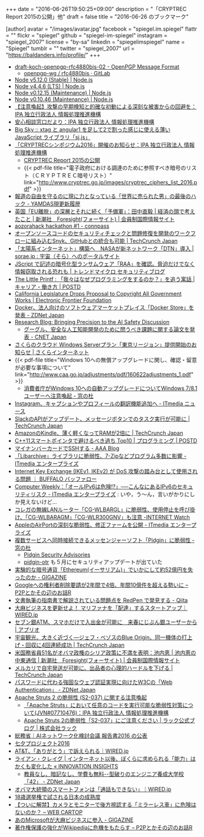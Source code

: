 +++
date = "2016-06-26T19:50:25+09:00"
description = "「CRYPTREC Report 2015の公開」他"
draft = false
title = "2016-06-26 のブックマーク"

[author]
  avatar = "/images/avatar.jpg"
  facebook = "spiegel.im.spiegel"
  flattr = ""
  flickr = "spiegel"
  github = "spiegel-im-spiegel"
  instagram = "spiegel_2007"
  license = "by-sa"
  linkedin = "spiegelimspiegel"
  name = "Spiegel"
  tumblr = ""
  twitter = "spiegel_2007"
  url = "https://baldanders.info/profile/"
+++

- [draft-koch-openpgp-rfc4880bis-02 - OpenPGP Message Format](https://tools.ietf.org/html/draft-koch-openpgp-rfc4880bis-02)
    - [openpgp-wg / rfc4880bis · GitLab](https://gitlab.com/openpgp-wg/rfc4880bis)
- [Node v5.12.0 (Stable) | Node.js](https://nodejs.org/en/blog/release/v5.12.0/)
- [Node v4.4.6 (LTS) | Node.js](https://nodejs.org/en/blog/release/v4.4.6/)
- [Node v0.12.15 (Maintenance) | Node.js](https://nodejs.org/en/blog/release/v0.12.15/)
- [Node v0.10.46 (Maintenance) | Node.js](https://nodejs.org/en/blog/release/v0.10.46/)
- [【注意喚起】攻撃の早期検知と的確な初動による深刻な被害からの回避を：IPA 独立行政法人 情報処理推進機構](http://www.ipa.go.jp/security/ciadr/vul/20160623-ta.html)
- [安心相談窓口だより：IPA 独立行政法人 情報処理推進機構](http://www.ipa.go.jp/security/anshin/mgdayori20160621.html)
- [Big Sky :: xtag と angular1 を足して2で割った感じに使える薄い JavaScript ライブラリ「sj.js」](http://mattn.kaoriya.net/software/lang/javascript/20160620163641.htm)
- [「CRYPTRECシンポジウム2016」開催のお知らせ：IPA 独立行政法人 情報処理推進機構](http://www.ipa.go.jp/security/announce/crypt-sympo2016.html)
    - [CRYPTREC Report 2015の公開](http://www.cryptrec.go.jp/topics/cryptrec_20160617_c15report.html)
    - {{< pdf-file title="電子政府における調達のために参照すべき暗号のリスト（ＣＲＹＰＴＲＥＣ暗号リスト）" link="http://www.cryptrec.go.jp/images/cryptrec_ciphers_list_2016.pdf" >}}
- [報道の自由を守るのに現に力となっている「世界に売られた男」の最後のハック - YAMDAS現更新履歴](http://d.hatena.ne.jp/yomoyomo/20160619/securedrop)
- [英国「EU離脱」の深層とそれに続く「予備軍」：田中直毅 | 経済の頭で考えたこと | 新潮社　Foresight(フォーサイト) | 会員制国際情報サイト](http://www.fsight.jp/articles/-/41288)
- [aozorahack hackathon #1 - connpass](http://aozorahack.connpass.com/event/33921/)
- [オープンソースコードのセキュリティチェックと問題修復を開発のワークフローに組み込むSnyk、GitHubとの統合も可能 | TechCrunch Japan](https://jp.techcrunch.com/2016/06/24/20160623snyk/)
- [「太陽系インターネット」構築へ　NASAが新ネットワーク「DTN」導入 | sorae.jp : 宇宙（そら）へのポータルサイト](http://sorae.jp/030201/2016_06_24_nasa.html)
- [JScript で記述の暗号化型ランサムウェア「RAA」を確認。脅迫だけでなく情報窃取される恐れも | トレンドマイクロ セキュリティブログ](http://blog.trendmicro.co.jp/archives/13528)
- [The Little Printf : 「我々はなぜプログラミングをするのか？」を追う寓話 | キャリア・働き方 | POSTD](http://postd.cc/the-little-printf/)
- [California Legislature Drops Proposal to Copyright All Government Works | Electronic Frontier Foundation](https://www.eff.org/deeplinks/2016/06/california-legislature-drops-proposal-copyright-all-government-works)
- [Docker、法人向けのソフトウェアマーケットプレイス「Docker Store」を発表 - ZDNet Japan](http://japan.zdnet.com/article/35084714/)
- [Research Blog: Bringing Precision to the AI Safety Discussion](https://research.googleblog.com/2016/06/bringing-precision-to-ai-safety.html)
    - [グーグル、安全な人工知能開発のために問うべき課題に関する論文を発表 - CNET Japan](http://japan.cnet.com/news/service/35084726/)
- [さくらのクラウド Windows Serverプラン「東京リージョン」提供開始のお知らせ | さくらインターネット](https://www.sakura.ad.jp/news/sakurainfo/newsentry.php?id=1320)
- {{< pdf-file title="Windows 10への無償アップグレードに関し、確認・留意が必要な事項について" link="http://www.caa.go.jp/adjustments/pdf/160622adjustments_1.pdf" >}}
    - [消費者庁がWindows 10への自動アップグレードについてWindows 7/8.1ユーザーへ注意喚起 - 窓の杜](http://forest.watch.impress.co.jp/docs/news/1006675.html)
- [Instagram、キャプションやプロフィールの翻訳機能追加へ - ITmedia ニュース](http://www.itmedia.co.jp/news/articles/1606/23/news090.html)
- [SlackのAPIがアップデート、メッセージボタンでのタスク実行が可能に | TechCrunch Japan](https://jp.techcrunch.com/2016/06/23/20160621slack-debuts-message-buttons-bots-with-trello-kayak-and-10-more-to-perform-tasks-in-its-app/)
- [AmazonのKindle、薄く軽くなってRAMが2倍に | TechCrunch Japan](https://jp.techcrunch.com/2016/06/23/20160622kindle-upgrade/)
- [C++11スマートポインタで避けるべき過ち Top10 | プログラミング | POSTD](http://postd.cc/top-10-dumb-mistakes-avoid-c-11-smart-pointers/)
- [マイナンバーカードでSSHする - AAA Blog](https://www.osstech.co.jp/~hamano/posts/jpki-ssh/)
- [「Libarchive」ライブラリに脆弱性、7-Zipなどプログラム多数に影響 - ITmedia エンタープライズ](http://www.itmedia.co.jp/enterprise/articles/1606/23/news068.html)
- [Internet Key Exchange (IKEv1, IKEv2) が DoS 攻撃の踏み台として使用される問題 ｜ BUFFALO バッファロー](http://buffalo.jp/support_s/s20160621.html)
- [Computer Weekly：「オールIPv6は危険!?」──こんなにあるIPv6のセキュリティリスク - ITmedia エンタープライズ](http://www.itmedia.co.jp/enterprise/articles/1606/22/news025.html) : いや，う～ん，言いがかりにしか見えないけど...
- [コレガの無線LANルーター「CG-WLBARGL」に脆弱性、使用停止を呼び掛け、「CG-WLBARAGM」「CG-WLR300GNV」も注意 -INTERNET Watch](http://internet.watch.impress.co.jp/docs/news/1006599.html)
- [AppleのAirPortの深刻な脆弱性、修正ファームを公開 - ITmedia エンタープライズ](http://www.itmedia.co.jp/enterprise/articles/1606/21/news062.html)
- [複数サービスへ同時接続できるメッセンジャーソフト「Pidgin」に脆弱性 - 窓の杜](http://forest.watch.impress.co.jp/docs/news/1006363.html)
    - [Pidgin Security Advisories](https://www.pidgin.im/news/security/)
    - [pidgin-otr](https://otr.cypherpunks.ca/) も５月にセキュリティアップデートが出ていた
- [実験的な暗号通貨「Ethereum(イーサリアム)」でいかにして約52億円を失ったのか - GIGAZINE](http://gigazine.net/news/20160621-experimental-cryptocurrency-lost/)
- [Googleへの権利者削除要請が2年間で4倍、年間10億件を超える勢いに – P2Pとかその辺のお話R](http://p2ptk.org/copyright/470)
- [文書執筆の指南書で解説されている問題点を RedPen で発見する - Qiita](http://qiita.com/takahi-i/items/a8b994ef17fd66fe6237)
- [大麻ビジネスを更新せよ！ マリファナを「配達」するスタートアップ｜WIRED.jp](http://wired.jp/2016/06/19/meadow-marifuana-startup/)
- [セブン銀ATM、スマホだけで入出金が可能に　来春にじぶん銀ユーザーから | アプリオ](http://appllio.com/20160620-8298-seven-bank-atm-smartphone-account-activity)
- [宇宙観光、大きく近づく―ジェフ・ベゾスのBlue Origin、同一機体の打上げ・回収に4回連続成功 | TechCrunch Japan](https://jp.techcrunch.com/2016/06/20/20160619blue-origin-launches-lands-the-same-rocket-for-the-fourth-time/)
- [米国務省員51名がオバマ政権のシリア政策に不満を表明：池内恵 | 池内恵の中東通信 | 新潮社　Foresight(フォーサイト) | 会員制国際情報サイト](http://www.fsight.jp/articles/-/41289)
- [メルカリで自宅発送が可能に、出品者の心理的ハードルを下げる | TechCrunch Japan](https://jp.techcrunch.com/2016/06/20/rakuraku-mercari-bin/)
- [パスワードに代わる強固なウェブ認証実現に向けたW3Cの「Web Authentication」 - ZDNet Japan](http://japan.zdnet.com/article/35084511/)
- [Apache Struts 2 の脆弱性 (S2-037) に関する注意喚起](https://www.jpcert.or.jp/at/2016/at160027.html)
    - [「Apache Struts」において任意のコードを実行可能な脆弱性対策について(JVN#07710476)：IPA 独立行政法人 情報処理推進機構](https://www.ipa.go.jp/security/ciadr/vul/20160620-jvn.html)
    - [Apache Struts 2の脆弱性「S2-037」にご注意ください | ラック公式ブログ | 株式会社ラック](http://www.lac.co.jp/blog/category/security/20160620.html)
- [総務省｜AIネットワーク化検討会議 報告書2016 の公表](http://www.soumu.go.jp/menu_news/s-news/01iicp01_02000050.html)
- [七夕プロジェクト2016](https://tanabata-project.jp/)
- [AT&T、「ありがとう」で訴えられる｜WIRED.jp](http://wired.jp/2016/06/13/citigroup-trademarks-thankyou/)
- [ライアン・クレイグ | インターネット以後、ぼくらに求められる「能力」はかくも変化した « INNOVATION INSIGHTS](http://wired.jp/innovationinsights/post/social/w/redefine-competency/)
    - [教員なし、暗記なし、学費も無料--型破りのエンジニア養成大学校「42」 - ZDNet Japan](http://japan.zdnet.com/article/35084359/)
- [オバマ大統領のスマートフォンは「通話もできない」｜WIRED.jp](http://wired.jp/2016/06/16/goodbye-obamaberry/)
- [18歳選挙権で試される日本の成熟度](http://blogos.com/article/180002/)
- [【ついに解禁】カメラとモニターで後方視認する「ミラーレス車」に危険はないのか？ – WEB CARTOP](https://www.webcartop.jp/2016/06/44365)
- [あのMicrosoftが大麻ビジネスに参入 - GIGAZINE](http://gigazine.net/news/20160617-microsoft-marijuana-trade/)
- [著作権保護の強化がWikipediaに危機をもたらす – P2Pとかその辺のお話R](http://p2ptk.org/copyright/467)
